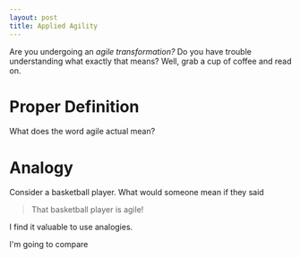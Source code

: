 ```yaml
---
layout: post
title: Applied Agility
---
```


Are you undergoing an *agile transformation?* Do you have trouble understanding what exactly that means? Well, grab a cup of coffee and read on.

# Proper Definition

What does the word agile actual mean?

# Analogy

Consider a basketball player. What would someone mean if they said

> That basketball player is agile!

I find it valuable to use analogies.

I'm going to compare 
